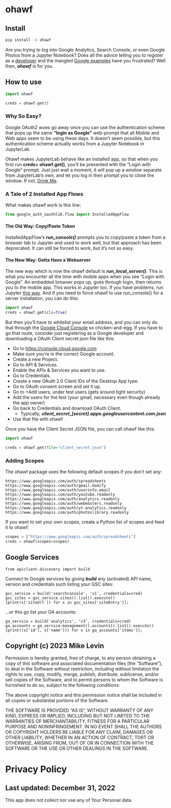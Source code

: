 ohawf
================

<!-- WARNING: THIS FILE WAS AUTOGENERATED! DO NOT EDIT! -->

## Install

``` sh
pip install -U ohawf
```

Are you trying to log into Google Analytics, Search Console, or even
Google Photos from a Jupyter Notebook? Does all the advice telling you
to register as a
<a href="https://console.cloud.google.com/">developer</a> and the
mangled [Google
examples](https://developers.google.com/webmaster-tools/search-console-api-original/v3/quickstart/quickstart-python)
have you frustrated? Well then, ***ohawf*** is for you.

## How to use

``` python
import ohawf

creds = ohawf.get()
```

### Why So Easy?

Google OAuth2 woes go away once you can use the authentication scheme
that pops up the same **“login as Google”** web-prompt that all Mobile
and Web apps seem to be using these days. It doesn’t seem possible, but
this authentication scheme actually works from a Jupyter Notebook in
JupyterLab.

Ohawf makes JupyterLab behave like an installed app, so that when you
first run **creds= ohawf.get()**, you’ll be presented with the “Login
with Google” prompt. Just just wait a moment, it will pop up a window
separate from JupyterLab’s own, and let you log in then prompt you to
close the window. If not, <a href="https://mikelev.in/ux">Drink Me</a>.

### A Tale of 2 Installed App Flows

What makes ohawf work is this line:

``` python
from google_auth_oauthlib.flow import InstalledAppFlow
```

#### The Old Way: Copy/Paste Token

InstalledAppFlow’s ***run_console()*** prompts you to copy/paste a token
from a browser tab to Jupyter and used to work well, but that approach
has been deprecated. It can still be forced to work, but it’s not so
easy.

#### The New Way: Gotta Have a Webserver

The new way which is now the ohawf default is ***run_local_server()***.
This is what you encounter all the time with mobile apps when you see
“Login with Google”. An embedded browser pops up, goes through login,
then returns you to the mobile app. This works in Jupyter too. If you
have problems, run Jupyter <a href="https://mikelev.in/ux/">this
way</a>. And if you need to force ohawf to use run_console() for a
server installation, you can do this:

``` python
import ohawf
creds = ohawf.get(cli=True)
```

But then you’ll have to whitelist your email address, and you can only
do that through the [Google Cloud
Console](https://console.cloud.google.com/) so chicken-and-egg. If you
have to go that route, consider just registering as a Google developer
and downloading a OAuth Client secret json file like this:

- Go to <https://console.cloud.google.com>
- Make sure you’re in the correct Google account.
- Create a new Project.
- Go to API & Services.
- Enable the APIs & Services you want to use.
- Go to Credentials.
- Create a new OAuth 2.0 Client IDs of the Desktop App type.
- Go to OAuth consent screen and set it up.
- Go to +Add users, under test users (gets around tight security)
- Add the users for the test (your gmail, necessary even though already
  the app owner)
- Go back to Credentials and download OAuth Client.
  - Typically,
    ***client_secret\_\[secret\].apps.googleusercontent.com.json***
- Use that file with ohawf

Once you have the Client Secret JSON file, you can call ohawf like this:

``` python
import ohawf

creds = ohawf.get(file="client_secret.json")
```

### Adding Scopes

The ohawf package uses the following default scopes if you don’t set
any:

    https://www.googleapis.com/auth/spreadsheets
    https://www.googleapis.com/auth/gmail.modify
    https://www.googleapis.com/auth/userinfo.email
    https://www.googleapis.com/auth/youtube.readonly
    https://www.googleapis.com/auth/analytics.readonly
    https://www.googleapis.com/auth/webmasters.readonly
    https://www.googleapis.com/auth/yt-analytics.readonly
    https://www.googleapis.com/auth/photoslibrary.readonly

If you want to set your own scopes, create a Python list of scopes and
feed it to ohawf:

``` python
scopes = ["https://www.googleapis.com/auth/spreadsheets"]
creds = ohawf(scopes=scopes)
```

## Google Services

    from apiclient.discovery import build

Connect to Google services by giving ***build*** any (activated) API
name, version and credentials such listing your GSC sites:

    gsc_service = build('searchconsole', 'v1', credentials=cred)
    gsc_sites = gsc_service.sites().list().execute()
    [print(x['siteUrl']) for x in gsc_sites['siteEntry']];

…or this go list your GA accounts:

    ga_service = build('analytics', 'v3', credentials=cred)
    ga_accounts = ga_service.management().accounts().list().execute()
    [print((x['id'], x['name'])) for x in ga_accounts['items']];

## Copyright (c) 2023 Mike Levin

Permission is hereby granted, free of charge, to any person obtaining a
copy of this software and associated documentation files (the
“Software”), to deal in the Software without restriction, including
without limitation the rights to use, copy, modify, merge, publish,
distribute, sublicense, and/or sell copies of the Software, and to
permit persons to whom the Software is furnished to do so, subject to
the following conditions:

The above copyright notice and this permission notice shall be included
in all copies or substantial portions of the Software.

THE SOFTWARE IS PROVIDED “AS IS”, WITHOUT WARRANTY OF ANY KIND, EXPRESS
OR IMPLIED, INCLUDING BUT NOT LIMITED TO THE WARRANTIES OF
MERCHANTABILITY, FITNESS FOR A PARTICULAR PURPOSE AND NONINFRINGEMENT.
IN NO EVENT SHALL THE AUTHORS OR COPYRIGHT HOLDERS BE LIABLE FOR ANY
CLAIM, DAMAGES OR OTHER LIABILITY, WHETHER IN AN ACTION OF CONTRACT,
TORT OR OTHERWISE, ARISING FROM, OUT OF OR IN CONNECTION WITH THE
SOFTWARE OR THE USE OR OTHER DEALINGS IN THE SOFTWARE.

# Privacy Policy

## Last updated: December 31, 2022

This app does not collect nor use any of Your Personal data.
